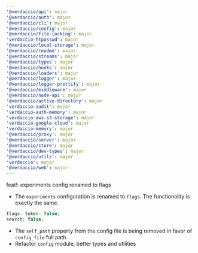 ```yaml
---
'@verdaccio/api': major
'@verdaccio/auth': major
'@verdaccio/cli': major
'@verdaccio/config': major
'@verdaccio/file-locking': major
'verdaccio-htpasswd': major
'@verdaccio/local-storage': major
'@verdaccio/readme': major
'@verdaccio/streams': major
'@verdaccio/types': major
'@verdaccio/hooks': major
'@verdaccio/loaders': major
'@verdaccio/logger': major
'@verdaccio/logger-prettify': major
'@verdaccio/middleware': major
'@verdaccio/node-api': major
'@verdaccio/active-directory': major
'verdaccio-audit': major
'verdaccio-auth-memory': major
'verdaccio-aws-s3-storage': major
'verdaccio-google-cloud': major
'verdaccio-memory': major
'@verdaccio/proxy': major
'@verdaccio/server': major
'@verdaccio/store': major
'@verdaccio/dev-types': major
'@verdaccio/utils': major
'verdaccio': major
'@verdaccio/web': major
---
```


feat!: experiments config renamed to flags

- The `experiments` configuration is renamed to `flags`. The functionality is exactly the same.

```js
flags: token: false;
search: false;
```

- The `self_path` property from the config file is being removed in favor of `config_file` full path.
- Refactor `config` module, better types and utilities
